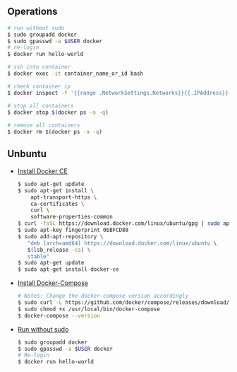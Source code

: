 ## Operations

  ```bash
  # run without sudo
  $ sudo groupadd docker
  $ sudo gpasswd -a $USER docker
  # re-login
  $ docker run hello-world
  
  # ssh into container
  $ docker exec -it container_name_or_id bash

  # check container ip
  $ docker inspect -f '{{range .NetworkSettings.Networks}}{{.IPAddress}}{{end}}' container_name_or_id`

  # stop all containers
  $ docker stop $(docker ps -a -q)
    
  # remove all containers
  $ docker rm $(docker ps -a -q)
  ```

## Unbuntu

- [Install Docker CE](https://docs.docker.com/install/linux/docker-ce/ubuntu/#install-using-the-repository)

  ```bash
  $ sudo apt-get update
  $ sudo apt-get install \
      apt-transport-https \
      ca-certificates \
      curl \
      software-properties-common
  $ curl -fsSL https://download.docker.com/linux/ubuntu/gpg | sudo apt-key add -
  $ sudo apt-key fingerprint 0EBFCD88
  $ sudo add-apt-repository \
     "deb [arch=amd64] https://download.docker.com/linux/ubuntu \
     $(lsb_release -cs) \
     stable"
  $ sudo apt-get update
  $ sudo apt-get install docker-ce
  ```

- [Install Docker-Compose](https://www.digitalocean.com/community/tutorials/how-to-install-docker-compose-on-ubuntu-16-04)

  ```bash
  # Notes: Change the docker-compose version accordingly
  $ sudo curl -L https://github.com/docker/compose/releases/download/1.21.0/docker-compose-$(uname -s)-$(uname -m) -o /usr/local/bin/docker-compose
  $ sudo chmod +x /usr/local/bin/docker-compose
  $ docker-compose --version
  ```
    
- [Run without sudo](https://askubuntu.com/questions/477551/how-can-i-use-docker-without-sudo)

  ```bash
  $ sudo groupadd docker
  $ sudo gpasswd -a $USER docker
  # Re-login
  $ docker run hello-world
  ```
